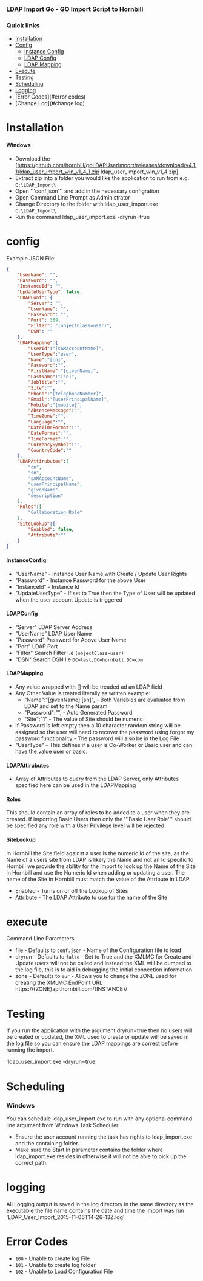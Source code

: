 ### LDAP Import Go - [GO](https://golang.org/) Import Script to Hornbill

### Quick links
- [Installation](#installation)
- [Config](#config)
    - [Instance Config](#InstanceConfig)
    - [LDAP Config](#LDAPConfig)
    - [LDAP Mapping](#LDAPMapping)
- [Execute](#execute)
- [Testing](testing)
- [Scheduling](#scheduling)
- [Logging](#logging)
- [Error Codes](#error codes)
- [Change Log](#change log)

# Installation

#### Windows
* Download the [https://github.com/hornbill/goLDAPUserImport/releases/download/v4.1.1/ldap_user_import_win_v1_4_1.zip  ldap_user_import_win_v1_4.zip]
* Extract zip into a folder you would like the application to run from e.g. `C:\LDAP_Import\`
* Open '''conf.json''' and add in the necessary configration
* Open Command Line Prompt as Administrator
* Change Directory to the folder with ldap_user_import.exe `C:\LDAP_Import\`
* Run the command ldap_user_import.exe -dryrun=true

# config

Example JSON File:

```json
{
    "UserName": "",
    "Password": "",
    "InstanceId": "",
    "UpdateUserType": false,
    "LDAPConf": {
        "Server": "",
        "UserName": "",
        "Password": "",
        "Port": 389,
        "Filter": "(objectClass=user)",
        "DSN": ""
    },
    "LDAPMapping":{
        "UserId":"[sAMAccountName]",
        "UserType":"user",
        "Name":"[cn]",
        "Password":"",
        "FirstName":"[givenName]",
        "LastName":"[sn]",
        "JobTitle":"",
        "Site":"",
        "Phone":"[telephoneNumber]",
        "Email":"[userPrincipalName]",
        "Mobile":"[mobile]",
        "AbsenceMessage":"",
        "TimeZone":"",
        "Language":"",
        "DateTimeFormat":"",
        "DateFormat":"",
        "TimeFormat":"",
        "CurrencySymbol":"",
        "CountryCode":""
    },
    "LDAPAttirubutes":[
        "cn",
        "sn",
        "sAMAccountName",
        "userPrincipalName",
        "givenName",
        "description"
    ],
    "Roles":[
        "Collaboration Role"
    ],
    "SiteLookup":{
        "Enabled": false,
        "Attribute":""
    }
}
```
#### InstanceConfig
* "UserName" - Instance User Name with Create / Update User Rights
* "Password" - Instance Password for the above User
* "InstanceId" - Instance Id
* "UpdateUserType" - If set to True then the Type of User will be updated when the user account Update is triggered

#### LDAPConfig
* "Server" LDAP Server Address
* "UserName" LDAP User Name
* "Password" Password for Above User Name
* "Port" LDAP Port
* "Filter" Search Filter I.e `(objectClass=user)`
* "DSN"  Search DSN I.e `DC=test,DC=hornbill,DC=com`

#### LDAPMapping
* Any value wrapped with [] will be treaded ad an LDAP field
* Any Other Value is treated literally as written example:
    * "Name":"[givenName] [sn]", - Both Variables are evaluated from LDAP and set to the Name param
    * "Password":"", - Auto Generated Password
    * "Site":"1" - The value of Site should be numeric
* If Password is left empty then a 10 character random string will be assigned so the user will need to recover the password using forgot my password functionality - The password will also be in the Log File
* "UserType" - This defines if a user is Co-Worker or Basic user and can have the value user or basic.

#### LDAPAttirubutes
* Array of Attributes to query from the LDAP Server, only Attributes specified here can be used in the LDAPMapping

#### Roles
This should contain an array of roles to be added to a user when they are created. If importing Basic Users then only the '''Basic User Role''' should be specified any role with a User Privilege level will be rejected

#### SiteLookup
In Hornbill the Site field against a user is the numeric Id of the site, as the Name of a users site from LDAP is likely the Name and not an Id specific to Hornbill  we provide the ability for the Import to look up the Name of the Site in Hornbill and use the Numeric Id when adding or updating a user.
The name of the Site in Hornbill must match the value of the Attribute in LDAP.
* Enabled - Turns on or off the Lookup of Sites
* Attribute - The LDAP Attribute to use for the name of the Site

# execute
Command Line Parameters
* file - Defaults to `conf.json` - Name of the Configuration file to load
* dryrun - Defaults to `false` - Set to True and the XMLMC for Create and Update users will not be called and instead the XML will be dumped to the log file, this is to aid in debugging the initial connection information.
* zone - Defaults to `eur` - Allows you to change the ZONE used for creating the XMLMC EndPoint URL https://{ZONE}api.hornbill.com/{INSTANCE}/

# Testing
If you run the application with the argument dryrun=true then no users will be created or updated, the XML used to create or update will be saved in the log file so you can ensure the LDAP mappings are correct before running the import.

'ldap_user_import.exe -dryrun=true'


# Scheduling

### Windows
You can schedule ldap_user_import.exe to run with any optional command line argument from Windows Task Scheduler.
* Ensure the user account running the task has rights to ldap_import.exe and the containing folder.
* Make sure the Start In parameter contains the folder where ldap_import.exe resides in otherwise it will not be able to pick up the correct path.

# logging
All Logging output is saved in the log directory in the same directory as the executable the file name contains the date and time the import was run 'LDAP_User_Import_2015-11-06T14-26-13Z.log'

# Error Codes
* `100` - Unable to create log File
* `101` - Unable to create log folder
* `102` - Unable to Load Configuration File
